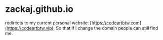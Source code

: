 # zackaj.github.io

redirects to my current personal website: [https://codeartbtw.com](https://codeartbtw.vip), So that if I change the domain people can still find me.
